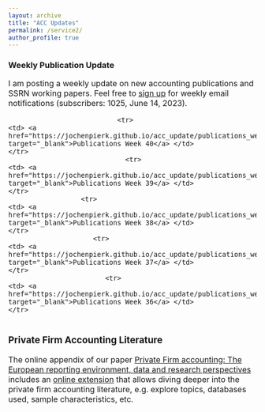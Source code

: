```yaml
---
layout: archive
title: "ACC Updates"
permalink: /service2/
author_profile: true
---
```

<!-- Global site tag (gtag.js) - Google Analytics -->
<script async src="https://www.googletagmanager.com/gtag/js?id=G-05633BF9HL"></script>
<script>
  window.dataLayer = window.dataLayer || [];
  function gtag(){dataLayer.push(arguments);}
  gtag('js', new Date());

   gtag('config', 'G-05633BF9HL', {'anonymize_ip': true});
</script> 
 


<h3> Weekly Publication Update </h3>
<font size="3"> 
I am posting a weekly update on new accounting publications and SSRN working papers. Feel free to <a href="https://jochenpierk.github.io/acc_update/subscribe.html" target="_blank">sign up</a> for weekly email notifications (subscribers: 1025, June 14, 2023). 

<p> </p>


 <table style="width:100%">   

                               <tr> 
    <td> <a href="https://jochenpierk.github.io/acc_update/publications_week40.html" target="_blank">Publications Week 40</a> </td> 
    </tr>  
                                 <tr> 
    <td> <a href="https://jochenpierk.github.io/acc_update/publications_week39.html" target="_blank">Publications Week 39</a> </td> 
    </tr>  
                      <tr> 
    <td> <a href="https://jochenpierk.github.io/acc_update/publications_week38.html" target="_blank">Publications Week 38</a> </td> 
    </tr>  
                         <tr> 
    <td> <a href="https://jochenpierk.github.io/acc_update/publications_week37.html" target="_blank">Publications Week 37</a> </td> 
    </tr>  
                            <tr> 
    <td> <a href="https://jochenpierk.github.io/acc_update/publications_week36.html" target="_blank">Publications Week 36</a> </td> 
    </tr>  
      




 </table>




 <p> </p>

  
  
   <h3> Private Firm Accounting Literature </h3>
<font size="3">
 The online appendix of our paper <a href="https://www.tandfonline.com/doi/full/10.1080/00014788.2021.1982670" target="_blank">Private Firm accounting: The European reporting environment, data and research perspectives</a> includes an <a href="https://trr266.wiwi.hu-berlin.de/shiny/pfirmacclit/" target="_blank">online extension</a> that allows diving deeper into the private firm accounting literature, e.g. explore topics, databases used, sample characteristics, etc. 
   
    
